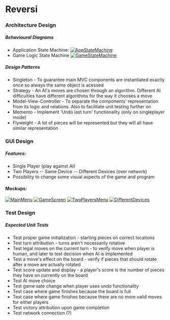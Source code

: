 # Reversi
### Architecture Design
##### Behavioural Diagrams
- Application State Machine:
 [![AppStateMachine](https://github.com/cyrilico/LPOO1617_T1G7/blob/master/check-point/behavioural-diagrams/app-state-machine.png?raw=true)](https://github.com/cyrilico/LPOO1617_T1G7/blob/master/check-point/behavioural-diagrams/app-state-machine.png?raw=true)
- Game Logic State Machine
 [![GameStateMachine](https://github.com/cyrilico/LPOO1617_T1G7/blob/master/check-point/behavioural-diagrams/game-state-machine.png?raw=true)](https://github.com/cyrilico/LPOO1617_T1G7/blob/master/check-point/behavioural-diagrams/game-state-machine.png?raw=true)
##### Design Patterns
- Singleton - To guarantee main MVC components are instantiated exactly once so always the same object is acessed
- Strategy - An AI's moves are chosen through an algorithm. Different AI difficulties have different algorithms for the way it chooses a move
- Model-View-Controller - To separate the components' representation from its logic and relations. Also to facilitate unit testing further on
- Memento - Implement 'Undo last turn' functionality (only on singleplayer mode)
- Flyweight - A lot of pieces will be represented but they will all have similar representation
### GUI Design
##### Features:
- Single Player (play against AI)
- Two Players 
-- Same Device
-- Different Devices (over network)
- Possibility to change some visual aspects of the game and program
#### Mockups:
[![MainMenu](https://github.com/cyrilico/LPOO1617_T1G7/blob/master/check-point/gui-mockups/Main%20Menu.png?raw=true)](https://github.com/cyrilico/LPOO1617_T1G7/blob/master/check-point/gui-mockups/Main%20Menu.png?raw=true)
[![GameScreen](https://github.com/cyrilico/LPOO1617_T1G7/blob/master/check-point/gui-mockups/Game%20Screen.png?raw=true)](https://github.com/cyrilico/LPOO1617_T1G7/blob/master/check-point/gui-mockups/Game%20Screen.png?raw=true)
[![TwoPlayersMenu](https://github.com/cyrilico/LPOO1617_T1G7/blob/master/check-point/gui-mockups/Two%20Players%20Menu.png?raw=true)](https://github.com/cyrilico/LPOO1617_T1G7/blob/master/check-point/gui-mockups/Two%20Players%20Menu.png?raw=true)
[![DifferentDevices](https://github.com/cyrilico/LPOO1617_T1G7/blob/master/check-point/gui-mockups/Different%20Devices%20Screen.png?raw=true)](https://github.com/cyrilico/LPOO1617_T1G7/blob/master/check-point/gui-mockups/Different%20Devices%20Screen.png?raw=true)

### Test Design
##### Expected Unit Tests
- Test proper game initialization - starting pieces on correct locations
- Test turn attribution - turns aren't necessarily rotative
- Test legal moves on the current turn - to verify move when player is human, and later to test decision when AI is implemented
- Test a move's effect on the board - verify if pieces that should rotate after a move are actually rotated
- Test score update and display - a player's score is the number of pieces they have on currently on the board
- Test AI move choice 
- Test game sate change when player uses undo functionality
- Test case where game finishes because the board is full
- Test case where game finishes because there are no more valid moves for either players
- Test victory attribution upon game completion
- Test network connection (?)
